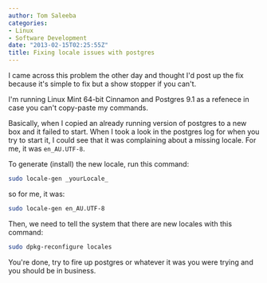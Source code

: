 ```yaml
---
author: Tom Saleeba
categories:
- Linux
- Software Development
date: "2013-02-15T02:25:55Z"
title: Fixing locale issues with postgres
---
```

I came across this problem the other day and thought I'd post up the fix because it's simple to fix but a show stopper if you can't.

I'm running Linux Mint 64-bit Cinnamon and Postgres 9.1 as a refenece in case you can't copy-paste my commands.

Basically, when I copied an already running version of postgres to a new box and it failed to start. When I took a look in the postgres log for when you try to start it, I could see that it was complaining about a missing locale. For me, it was `en_AU.UTF-8`.

To generate (install) the new locale, run this command:
```bash
sudo locale-gen _yourLocale_
```
so for me, it was:
```bash
sudo locale-gen en_AU.UTF-8
```
Then, we need to tell the system that there are new locales with this command:
```bash
sudo dpkg-reconfigure locales
```
You're done, try to fire up postgres or whatever it was you were trying and you should be in business.
